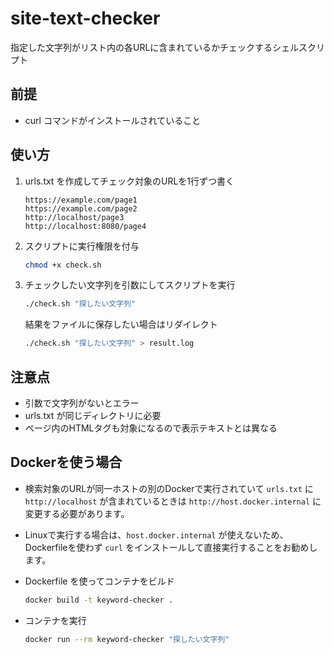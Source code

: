 # site-text-checker

指定した文字列がリスト内の各URLに含まれているかチェックするシェルスクリプト

## 前提

- curl コマンドがインストールされていること

## 使い方

1. urls.txt を作成してチェック対象のURLを1行ずつ書く

   ```text
   https://example.com/page1
   https://example.com/page2
   http://localhost/page3
   http://localhost:8080/page4
   ```

2. スクリプトに実行権限を付与

    ```bash
   chmod +x check.sh
    ```

3. チェックしたい文字列を引数にしてスクリプトを実行

    ```bash
   ./check.sh "探したい文字列"
    ```

   結果をファイルに保存したい場合はリダイレクト

    ```bash
   ./check.sh "探したい文字列" > result.log
    ```

## 注意点

- 引数で文字列がないとエラー
- urls.txt が同じディレクトリに必要
- ページ内のHTMLタグも対象になるので表示テキストとは異なる

## Dockerを使う場合
- 検索対象のURLが同一ホストの別のDockerで実行されていて `urls.txt` に `http://localhost` が含まれているときは `http://host.docker.internal` に変更する必要があります。
- Linuxで実行する場合は、`host.docker.internal` が使えないため、Dockerfileを使わず `curl` をインストールして直接実行することをお勧めします。
- Dockerfile を使ってコンテナをビルド

    ```bash
   docker build -t keyword-checker .
    ```
- コンテナを実行

    ```bash
    docker run --rm keyword-checker "探したい文字列"
     ```
